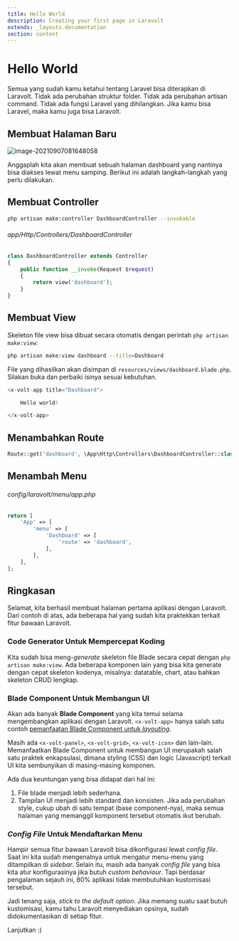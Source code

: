 ```yaml
---
title: Hello World
description: Creating your first page in Laravolt
extends: _layouts.documentation
section: content
---
```


# Hello World

Semua yang sudah kamu ketahui tentang Laravel bisa diterapkan di Laravolt.
Tidak ada perubahan struktur folder. Tidak ada perubahan artisan command. Tidak ada fungsi Laravel yang dihilangkan.
Jika kamu bisa Laravel, maka kamu juga bisa Laravolt.

## Membuat Halaman Baru
![image-20210907081648058](../assets/uploads/hello-world-dashboard.png)

Anggaplah kita akan membuat sebuah halaman dashboard yang nantinya bisa diakses lewat menu samping. Berikut ini adalah langkah-langkah yang perlu dilakukan.

## Membuat Controller

```bash
php artisan make:controller DashboardController --invokable
```

###### app/Http/Controllers/DashboardController
```php
class DashboardController extends Controller
{
    public function __invoke(Request $request)
    {
        return view('dashboard');
    }
}
```
## Membuat View

Skeleton file view bisa dibuat secara otomatis dengan perintah `php artisan make:view`:

```bash
php artisan make:view dashboard --title=Dashboard
```

File yang dihasilkan akan disimpan di `resources/views/dashboard.blade.php`.
Silakan buka dan perbaiki isinya sesuai kebutuhan.

```php
<x-volt-app title="Dashboard">

    Hello world!

</x-volt-app>
```

## Menambahkan Route

```php
Route::get('dashboard', \App\Http\Controllers\DashboardController::class)->name('dashboard');
```

## Menambah Menu

###### config/laravolt/menu/app.php
```php
return [
    'App' => [
        'menu' => [
            'Dashboard' => [
                'route' => 'dashboard',
            ],
        ],
    ],
];
```

## Ringkasan
Selamat, kita berhasil membuat halaman pertama aplikasi dengan Laravolt.
Dari contoh di atas, ada beberapa hal yang sudah kita praktekkan terkait fitur bawaan Laravolt.

### Code Generator Untuk Mempercepat Koding
Kita sudah bisa meng-_generate_ skeleton file Blade secara cepat dengan `php artisan make:view`. 
Ada beberapa komponen lain yang bisa kita generate dengan cepat skeleton kodenya, misalnya: datatable, chart, atau bahkan skeleton CRUD lengkap.

### Blade Component Untuk Membangun UI
Akan ada banyak **Blade Component** yang kita temui selama mengembangkan aplikasi dengan Laravolt.  `<x-volt-app>`  hanya salah satu contoh [pemanfaatan Blade Component untuk *layouting*](https://laravel.com/docs/master/blade#layouts-using-components).

Masih ada `<x-volt-panel>`, `<x-volt-grid>`, `<x-volt-icon>` dan lain-lain. Memanfaatkan Blade Component untuk membangun UI merupakah salah satu praktek enkapsulasi, dimana styling (CSS) dan logic (Javascript) terkait UI kita sembunyikan di masing-masing komponen. 

Ada dua keuntungan yang bisa didapat dari hal ini:

1. File blade menjadi lebih sederhana.
1. Tampilan UI menjadi lebih standard dan konsisten. Jika ada perubahan style, cukup ubah di satu tempat (base component-nya), maka semua halaman yang memanggil komponent tersebut otomatis ikut berubah.

### *Config File* Untuk Mendaftarkan Menu

Hampir semua fitur bawaan Laravolt bisa dikonfigurasi lewat *config file*. Saat ini kita sudah mengenalnya untuk mengatur menu-menu yang ditampilkan di *sidebar*. Selain itu, masih ada banyak *config file* yang bisa kita atur konfigurasinya jika butuh *custom behaviour*. Tapi berdasar pengalaman sejauh ini, 80% aplikasi tidak membutuhkan kustomisasi tersebut.

Jadi tenang saja, *stick to the default option*. Jika memang suatu saat butuh kustomisasi, kamu tahu Laravolt menyediakan opsinya, sudah didokumentasikan di setiap fitur.



Lanjutkan :)
